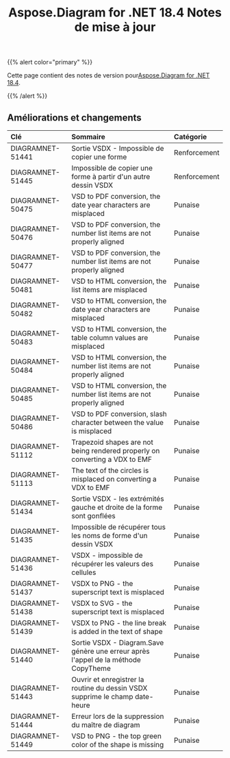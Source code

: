 ﻿---
title: Aspose.Diagram for .NET 18.4 Notes de mise à jour
type: docs
weight: 90
url: /fr/net/aspose-diagram-for-net-18-4-release-notes/
---
{{% alert color="primary" %}} 

 Cette page contient des notes de version pour[Aspose.Diagram for .NET 18.4](https://www.nuget.org/packages/Aspose.Diagram/18.4.0).

{{% /alert %}} 
## **Améliorations et changements**

|**Clé**|**Sommaire**|**Catégorie**|
|:- |:- |:- |
|DIAGRAMNET-51441|Sortie VSDX - Impossible de copier une forme|Renforcement|
|DIAGRAMNET-51445|Impossible de copier une forme à partir d'un autre dessin VSDX|Renforcement|
|DIAGRAMNET-50475|VSD to PDF conversion, the date year characters are misplaced|Punaise|
|DIAGRAMNET-50476|VSD to PDF conversion, the number list items are not properly aligned|Punaise|
|DIAGRAMNET-50477|VSD to PDF conversion, the number list items are not properly aligned|Punaise|
|DIAGRAMNET-50481|VSD to HTML conversion, the list items are misplaced|Punaise|
|DIAGRAMNET-50482|VSD to HTML conversion, the date year characters are misplaced|Punaise|
|DIAGRAMNET-50483|VSD to HTML conversion, the table column values are misplaced|Punaise|
|DIAGRAMNET-50484|VSD to HTML conversion, the number list items are not properly aligned|Punaise|
|DIAGRAMNET-50485|VSD to HTML conversion, the number list items are not properly aligned|Punaise|
|DIAGRAMNET-50486|VSD to PDF conversion, slash character between the value is misplaced|Punaise|
|DIAGRAMNET-51112|Trapezoid shapes are not being rendered properly on converting a VDX to EMF|Punaise|
|DIAGRAMNET-51113|The text of the circles is misplaced on converting a VDX to EMF|Punaise|
|DIAGRAMNET-51434|Sortie VSDX - les extrémités gauche et droite de la forme sont gonflées|Punaise|
|DIAGRAMNET-51435|Impossible de récupérer tous les noms de forme d'un dessin VSDX|Punaise|
|DIAGRAMNET-51436|VSDX - impossible de récupérer les valeurs des cellules|Punaise|
|DIAGRAMNET-51437|VSDX to PNG - the superscript text is misplaced|Punaise|
|DIAGRAMNET-51438|VSDX to SVG - the superscript text is misplaced|Punaise|
|DIAGRAMNET-51439|VSDX to PNG - the line break is added in the text of shape|Punaise|
|DIAGRAMNET-51440|Sortie VSDX - Diagram.Save génère une erreur après l'appel de la méthode CopyTheme|Punaise|
|DIAGRAMNET-51443|Ouvrir et enregistrer la routine du dessin VSDX supprime le champ date-heure|Punaise|
|DIAGRAMNET-51444|Erreur lors de la suppression du maître de diagram|Punaise|
|DIAGRAMNET-51449|VSD to PNG - the top green color of the shape is missing|Punaise|

